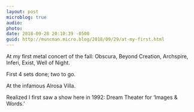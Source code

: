 ```yaml
---
layout: post
microblog: true
audio: 
photo: 
date: 2018-09-28 20:10:39 -0500
guid: http://muncman.micro.blog/2018/09/29/at-my-first.html
---
```

At my first metal concert of the fall:  Obscura, Beyond Creation, Archspire, Inferi, Exist, Well of Night. 

First 4 sets done; two to go. 

At the infamous Alrosa Villa. 

Realized I first saw a show here in 1992: Dream Theater for ‘Images & Words.’ 
